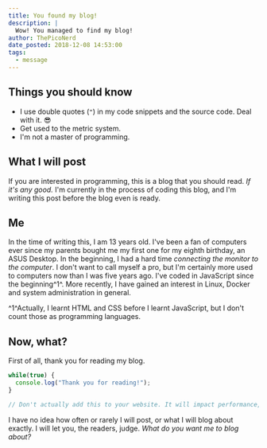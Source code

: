 ```yaml
---
title: You found my blog!
description: |
  Wow! You managed to find my blog!
author: ThePicoNerd
date_posted: 2018-12-08 14:53:00
tags:
  - message
---
```


## Things you should know

- I use double quotes (`"`) in my code snippets and the source code. Deal with it. 😎
- Get used to the metric system.
- I'm not a master of programming.

## What I will post

If you are interested in programming, this is a blog that you should read. *If it's any good.* I'm currently in the process of coding this blog, and I'm writing this post before the blog even is ready.

## Me

In the time of writing this, I am 13 years old. I've been a fan of computers ever since my parents bought me my first one for my eighth birthday, an ASUS Desktop. In the beginning, I had a hard time *connecting the monitor to the computer*. I don't want to call myself a pro, but I'm certainly more used to computers now than I was five years ago. I've coded in JavaScript since the beginning^1^. More recently, I have gained an interest in Linux, Docker and system administration in general.

^1^Actually, I learnt HTML and CSS before I learnt JavaScript, but I don't count those as programming languages.

## Now, what?

First of all, thank you for reading my blog.

```js
while(true) {
  console.log("Thank you for reading!");
}

// Don't actually add this to your website. It will impact performance, trust me.
```


I have no idea how often or rarely I will post, or what I will blog about exactly. I will let you, the readers, judge. *What do you want me to blog about?*
